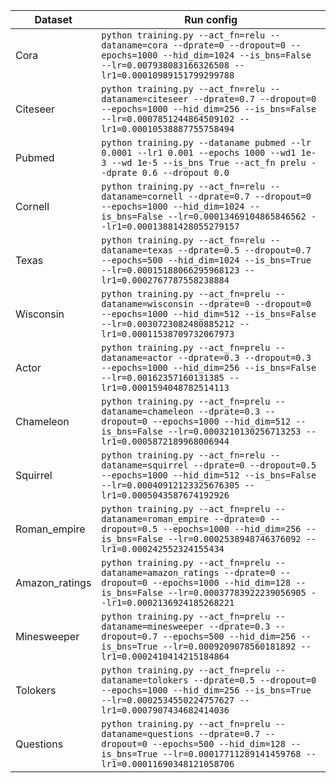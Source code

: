 | Dataset   | Run config                                                                                                                                                                              | 
|-----------|-----------------------------------------------------------------------------------------------------------------------------------------------------------------------------------------|
| Cora      | `python training.py --act_fn=relu --dataname=cora --dprate=0 --dropout=0 --epochs=1000 --hid_dim=1024 --is_bns=False --lr=0.007938083166326508 --lr1=0.00010989151799299788`            |
| Citeseer  | `python training.py --act_fn=relu --dataname=citeseer --dprate=0.7 --dropout=0 --epochs=1000 --hid_dim=256 --is_bns=False --lr=0.0007851244864509102 --lr1=0.00010538887755758494`      |
| Pubmed    | `python training.py --dataname pubmed --lr 0.0001 --lr1 0.001 --epochs 1000 --wd1 1e-3 --wd 1e-5 --is_bns True --act_fn prelu --dprate 0.6 --dropout 0.0`                               |
| Cornell   | `python training.py --act_fn=relu --dataname=cornell --dprate=0.7 --dropout=0 --epochs=1000 --hid_dim=1024 --is_bns=False --lr=0.00013469104865846562 --lr1=0.00013881428055279157`     |
| Texas     | `python training.py --act_fn=relu --dataname=texas --dprate=0.5 --dropout=0.7 --epochs=500 --hid_dim=1024 --is_bns=True --lr=0.00015188066295968123 --lr1=0.0002767787558238884`        |
| Wisconsin | `python training.py --act_fn=prelu --dataname=wisconsin --dprate=0 --dropout=0 --epochs=1000 --hid_dim=512 --is_bns=False --lr=0.0030723082480885212 --lr1=0.00011538709732067973`      |
| Actor     | `python training.py --act_fn=prelu --dataname=actor --dprate=0.3 --dropout=0.3 --epochs=1000 --hid_dim=256 --is_bns=False --lr=0.00162357160131385 --lr1=0.0001594048782514113`         |
| Chameleon | `python training.py --act_fn=prelu --dataname=chameleon --dprate=0.3 --dropout=0 --epochs=1000 --hid_dim=512 --is_bns=False --lr=0.0003210130256713253 --lr1=0.0005872189968006944`     |
| Squirrel  | `python training.py --act_fn=relu --dataname=squirrel --dprate=0 --dropout=0.5 --epochs=1000 --hid_dim=512 --is_bns=False --lr=0.00040912123325676305 --lr1=0.0005043587674192926`      |
| Roman_empire | `python training.py --act_fn=prelu --dataname=roman_empire --dprate=0 --dropout=0.5 --epochs=1000 --hid_dim=256 --is_bns=False --lr=0.0002538948746376092 --lr1=0.000242552324155434`   |
| Amazon_ratings | `python training.py --act_fn=prelu --dataname=amazon_ratings --dprate=0 --dropout=0 --epochs=1000 --hid_dim=128 --is_bns=False --lr=0.00037783922239056905 --lr1=0.0002136924185268221` |
| Minesweeper | `python training.py --act_fn=prelu --dataname=minesweeper --dprate=0.3 --dropout=0.7 --epochs=500 --hid_dim=256 --is_bns=True --lr=0.0009209078560181892 --lr1=0.0002410414215184864`   |
| Tolokers | `python training.py --act_fn=prelu --dataname=tolokers --dprate=0.5 --dropout=0 --epochs=1000 --hid_dim=256 --is_bns=True --lr=0.0002534550224757627 --lr1=0.0007907434682414036`       |
| Questions | `python training.py --act_fn=prelu --dataname=questions --dprate=0.7 --dropout=0 --epochs=500 --hid_dim=128 --is_bns=True --lr=0.00017711289141459768 --lr1=0.00011690348121058706`     |
